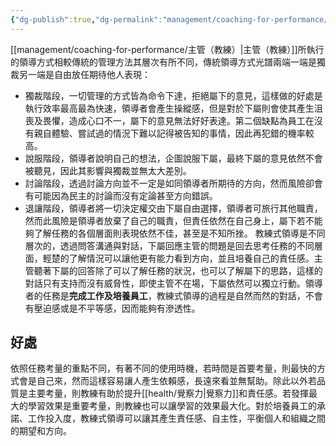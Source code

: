```yaml
---
{"dg-publish":true,"dg-permalink":"management/coaching-for-performance/教練式領導","permalink":"/management/coaching-for-performance/教練式領導/"}
---
```




[[management/coaching-for-performance/主管（教練）\|主管（教練）]]所執行的領導方式相較傳統的管理方法其層次有所不同，傳統領導方式光譜兩端一端是獨裁另一端是自由放任期待他人表現：
- 獨裁階段，一切管理的方式皆為命令下達，拒絕屬下的意見，這樣做的好處是執行效率最高最為快速，領導者會產生操縱感，但是對於下屬則會使其產生沮喪及畏懼，造成心口不一，屬下的意見無法好好表達。第二個缺點為員工在沒有親自體驗、嘗試過的情況下難以記得被告知的事情，因此再犯錯的機率較高。
- 說服階段，領導者說明自己的想法，企圖說服下屬，最終下屬的意見依然不會被聽見，因此其影響與獨裁並無太大差別。
- 討論階段，透過討論方向並不一定是如同領導者所期待的方向，然而風險卻會有可能因為民主的討論而沒有定論甚至方向錯誤。
- 退讓階段，領導者將一切決定權交由下屬自由選擇，領導者可旅行其他職責，然而此風險是領導者放棄了自己的職責，但責任依然在自己身上，屬下若不能夠了解任務的各個層面則表現依然不佳，甚至是不知所挫。
教練式領導是不同層次的，透過問答溝通與對話，下屬回應主管的問題是回去思考任務的不同層面，輕楚的了解情況可以讓他更有能力看到方向，並且培養自己的責任感。主管聽著下屬的回答除了可以了解任務的狀況，也可以了解屬下的思路，這樣的對話只有支持而沒有威脅性，即使主管不在場，下屬依然可以獨立行動。領導者的任務是**完成工作及培養員工**，教練式領導的過程是自然而然的對話，不會有壓迫感或是不平等感，因而能夠有滲透性。

## 好處
依照任務考量的重點不同，有著不同的使用時機，若時間是首要考量，則最快的方式會是自己來，然而這樣容易讓人產生依賴感，長遠來看並無幫助。除此以外若品質是主要考量，則教練有助於提升[[health/覺察力\|覺察力]]和責任感。若發揮最大的學習效果是重要考量，則教練也可以讓學習的效果最大化。對於培養員工的承諾、工作投入度，教練式領導可以讓其產生責任感、自主性，平衡個人和組織之間的期望和方向。